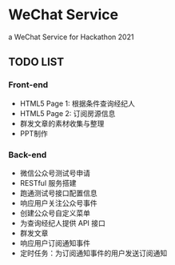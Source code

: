 # WeChat Service

a WeChat Service for Hackathon 2021

## TODO LIST

### Front-end

* HTML5 Page 1: 根据条件查询经纪人
* HTML5 Page 2: 订阅房源信息
* 群发文章的素材收集与整理
* PPT制作

### Back-end

* 微信公众号测试号申请
* RESTful 服务搭建
* 跑通测试号接口配置信息
* 响应用户关注公众号事件
* 创建公众号自定义菜单
* 为查询经纪人提供 API 接口
* 群发文章
* 响应用户订阅通知事件
* 定时任务：为订阅通知事件的用户发送订阅通知
